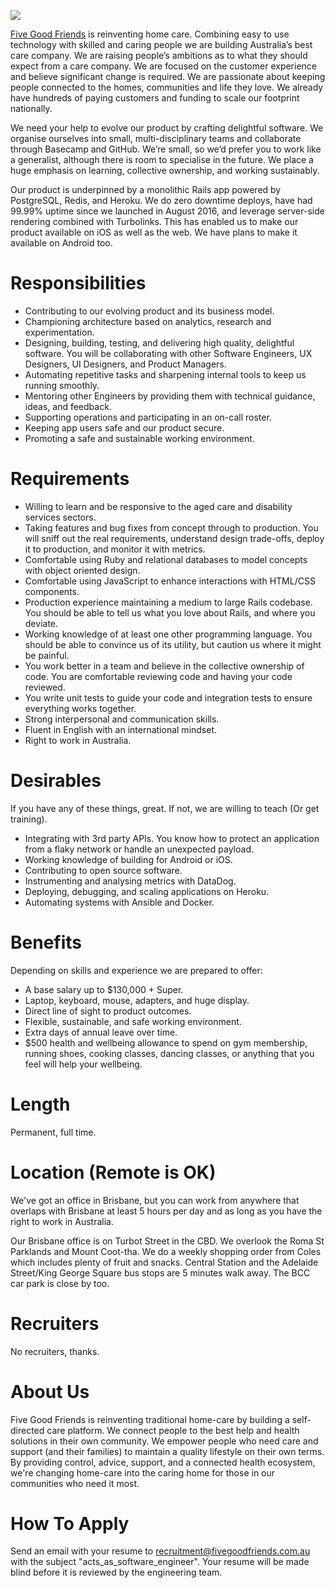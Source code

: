 ![](https://cloud.githubusercontent.com/assets/19860/18533550/2956aa6e-7b27-11e6-846e-43096e17ec25.png)

[Five Good Friends](https://www.fivegoodfriends.com.au) is reinventing home care. Combining easy to use technology with skilled and caring people we are building Australia’s best care company. We are raising people’s ambitions as to what they should expect from a care company. We are focused on the customer experience and believe significant change is required. We are passionate about keeping people connected to the homes, communities and life they love. We already have hundreds of paying customers and  funding to scale our footprint nationally.

We need your help to evolve our product by crafting delightful software. We organise ourselves into small, multi-disciplinary teams and collaborate through Basecamp and GitHub. We’re small, so we’d prefer you to work like a generalist, although there is room to specialise in the future. We place a huge emphasis on learning, collective ownership, and working sustainably. 

Our product is underpinned by a monolithic Rails app powered by PostgreSQL, Redis, and Heroku. We do zero downtime deploys, have had 99.99% uptime since we launched in August 2016, and leverage server-side rendering combined with Turbolinks. This has enabled us to make our product available on iOS as well as the web. We have plans to make it available on Android too.

# Responsibilities

- Contributing to our evolving product and its business model.
- Championing architecture based on analytics, research and experimentation.
- Designing, building, testing, and delivering high quality, delightful software. You will be collaborating with other Software Engineers, UX Designers, UI Designers, and Product Managers.
- Automating repetitive tasks and sharpening internal tools to keep us running smoothly.
- Mentoring other Engineers by providing them with technical guidance, ideas, and feedback.
- Supporting operations and participating in an on-call roster.
- Keeping app users safe and our product secure.
- Promoting a safe and sustainable working environment.

# Requirements

- Willing to learn and be responsive to the aged care and disability services sectors.
- Taking features and bug fixes from concept through to production. You will sniff out the real requirements, understand design trade-offs, deploy it to production, and monitor it with metrics.
- Comfortable using Ruby and relational databases to model concepts with object oriented design.
- Comfortable using JavaScript to enhance interactions with HTML/CSS components.
- Production experience maintaining a medium to large Rails codebase. You should be able to tell us what you love about Rails, and where you deviate.
- Working knowledge of at least one other programming language. You should be able to convince us of its utility, but caution us where it might be painful.
- You work better in a team and believe in the collective ownership of code. You are comfortable reviewing code and having your code reviewed.
- You write unit tests to guide your code and integration tests to ensure everything works together.
- Strong interpersonal and communication skills.
- Fluent in English with an international mindset.
- Right to work in Australia.

# Desirables

If you have any of these things, great. If not, we are willing to teach (Or get training).

- Integrating with 3rd party APIs. You know how to protect an application from a flaky network or handle an unexpected payload.
- Working knowledge of building for Android or iOS.
- Contributing to open source software.
- Instrumenting and analysing metrics with DataDog.
- Deploying, debugging, and scaling applications on Heroku.
- Automating systems with Ansible and Docker.

# Benefits

Depending on skills and experience we are prepared to offer:

- A base salary up to $130,000 + Super.
- Laptop, keyboard, mouse, adapters, and huge display.
- Direct line of sight to product outcomes.
- Flexible, sustainable, and safe working environment.
- Extra days of annual leave over time.
- $500 health and wellbeing allowance to spend on gym membership, running shoes, cooking classes, dancing classes, or anything that you feel will help your wellbeing.

# Length

Permanent, full time.

# Location (Remote is OK)

We've got an office in Brisbane, but you can work from anywhere that overlaps with Brisbane at least 5 hours per day and as long as you have the right to work in Australia.

Our Brisbane office is on Turbot Street in the CBD. We overlook the Roma St Parklands and Mount Coot-tha. We do a weekly shopping order from Coles which includes plenty of fruit and snacks. Central Station and the Adelaide Street/King George Square bus stops are 5 minutes walk away. The BCC car park is close by too.

# Recruiters

No recruiters, thanks.

# About Us

Five Good Friends is reinventing traditional home-care by building a self-directed care platform. We connect people to the best help and health solutions in their own community. We empower people who need care and support (and their families) to maintain a quality lifestyle on their own terms. By providing control, advice, support, and a connected health ecosystem, we're changing home-care into the caring home for those in our communities who need it most.

# How To Apply

Send an email with your resume to [recruitment@fivegoodfriends.com.au](mailto:recruitment@fivegoodfriends.com.au) with the subject "acts_as_software_engineer". Your resume will be made blind before it is reviewed by the engineering team.
